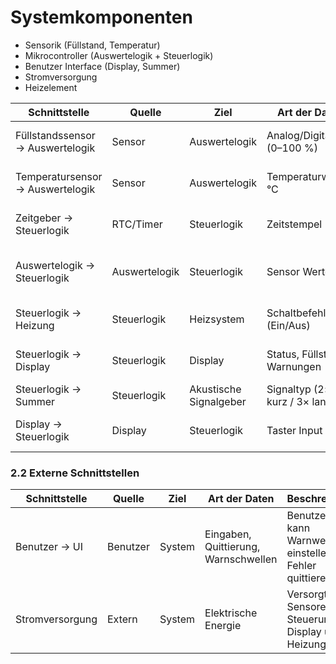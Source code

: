 # Systemkomponenten 
- Sensorik (Füllstand, Temperatur)
- Mikrocontroller (Auswertelogik + Steuerlogik)
- Benutzer Interface (Display, Summer)
- Stromversorgung
- Heizelement


| Schnittstelle | Quelle | Ziel | Art der Daten | Beschreibung |
|---------------|--------|-----|---------------|--------------|
| Füllstandssensor → Auswertelogik | Sensor | Auswertelogik | Analog/Digitalwert (0–100 %) | Überträgt aktuellen Füllstand in Echtzeit (≤200 ms) |
| Temperatursensor → Auswertelogik | Sensor | Auswertelogik | Temperaturwert in °C | Meldet Heizplattentemperatur mit 5 Hz Abtastrate |
| Zeitgeber → Steuerlogik | RTC/Timer | Steuerlogik | Zeitstempel | Liefert Zeit für Soll/Ist-Vergleiche, Plausibilitätstests |
| Auswertelogik → Steuerlogik | Auswertelogik | Steuerlogik | Sensor Werte | Meldet geglättete Sensorwerte zur Auswertung an Steuerlogik |
| Steuerlogik → Heizung | Steuerlogik | Heizsystem | Schaltbefehl (Ein/Aus) | Aktiviert/Deaktiviert Heizung je nach Sensorwerten |
| Steuerlogik → Display | Steuerlogik | Display | Status, Füllstand, Warnungen | Anzeige von Betriebszustand, Warnungen, Fehlern |
| Steuerlogik → Summer | Steuerlogik | Akustische Signalgeber | Signaltyp (2× kurz / 3× lang) | Warnt Benutzer bei kritischen Zuständen |
| Display → Steuerlogik | Display | Steuerlogik | Taster Input | Meldet Steuerlogik Quittierung des Trockenlaufes | 

### 2.2 Externe Schnittstellen
| Schnittstelle | Quelle | Ziel | Art der Daten | Beschreibung |
|---------------|--------|-----|---------------|--------------|
| Benutzer → UI | Benutzer | System | Eingaben, Quittierung, Warnschwellen | Benutzer kann Warnwerte einstellen und Fehler quittieren |
| Stromversorgung | Extern | System | Elektrische Energie | Versorgt Sensoren, Steuerung, Display und Heizung |
